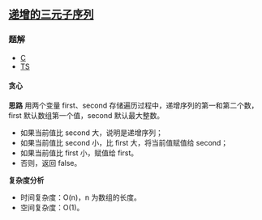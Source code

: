 ## [递增的三元子序列](https://leetcode-cn.com/problems/increasing-triplet-subsequence/)
### 题解
+ [C](../../c/384/334.c)
+ [TS](../../ts/384/334.ts)

#### 贪心
**思路**
用两个变量 first、second 存储遍历过程中，递增序列的第一和第二个数，first 默认数组第一个值，second 默认最大整数。
+ 如果当前值比 second 大，说明是递增序列；
+ 如果当前值比 second 小，比 first 大，将当前值赋值给 second；
+ 如果当前值比 first 小，赋值给 first。
+ 否则，返回 false。

**复杂度分析**
+ 时间复杂度：O(n)，n 为数组的长度。
+ 空间复杂度：O(1)。